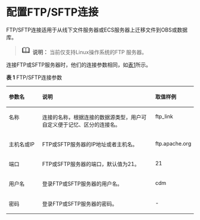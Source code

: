 # 配置FTP/SFTP连接<a name="dgc_01_0028"></a>

FTP/SFTP连接适用于从线下文件服务器或ECS服务器上迁移文件到OBS或数据库。

>![](public_sys-resources/icon-note.gif) **说明：** 
>当前仅支持Linux操作系统的FTP 服务器。

连接FTP或SFTP服务器时，他们的连接参数相同，如[表1](#zh-cn_topic_0108275400_table34037531171418)所示。

**表 1**  FTP/SFTP连接参数

<a name="zh-cn_topic_0108275400_table34037531171418"></a>
<table><thead align="left"><tr id="zh-cn_topic_0108275400_row56630393171418"><th class="cellrowborder" valign="top" width="18.060000000000002%" id="mcps1.2.4.1.1"><p id="zh-cn_topic_0108275400_p23659124171418"><a name="zh-cn_topic_0108275400_p23659124171418"></a><a name="zh-cn_topic_0108275400_p23659124171418"></a>参数名</p>
</th>
<th class="cellrowborder" valign="top" width="61.31999999999999%" id="mcps1.2.4.1.2"><p id="zh-cn_topic_0108275400_p37340867171418"><a name="zh-cn_topic_0108275400_p37340867171418"></a><a name="zh-cn_topic_0108275400_p37340867171418"></a>说明</p>
</th>
<th class="cellrowborder" valign="top" width="20.62%" id="mcps1.2.4.1.3"><p id="zh-cn_topic_0108275400_p4711375171418"><a name="zh-cn_topic_0108275400_p4711375171418"></a><a name="zh-cn_topic_0108275400_p4711375171418"></a>取值样例</p>
</th>
</tr>
</thead>
<tbody><tr id="zh-cn_topic_0108275400_row9394134114537"><td class="cellrowborder" valign="top" width="18.060000000000002%" headers="mcps1.2.4.1.1 "><p id="zh-cn_topic_0108275400_p4394104110532"><a name="zh-cn_topic_0108275400_p4394104110532"></a><a name="zh-cn_topic_0108275400_p4394104110532"></a>名称</p>
</td>
<td class="cellrowborder" valign="top" width="61.31999999999999%" headers="mcps1.2.4.1.2 "><p id="zh-cn_topic_0108275400_p1369564463813"><a name="zh-cn_topic_0108275400_p1369564463813"></a><a name="zh-cn_topic_0108275400_p1369564463813"></a>连接的名称，根据连接的数据源类型，用户可自定义便于记忆、区分的连接名。</p>
</td>
<td class="cellrowborder" valign="top" width="20.62%" headers="mcps1.2.4.1.3 "><p id="zh-cn_topic_0108275400_p739484115530"><a name="zh-cn_topic_0108275400_p739484115530"></a><a name="zh-cn_topic_0108275400_p739484115530"></a>ftp_link</p>
</td>
</tr>
<tr id="zh-cn_topic_0108275400_row46077055171418"><td class="cellrowborder" valign="top" width="18.060000000000002%" headers="mcps1.2.4.1.1 "><p id="zh-cn_topic_0108275400_p41253947171418"><a name="zh-cn_topic_0108275400_p41253947171418"></a><a name="zh-cn_topic_0108275400_p41253947171418"></a>主机名或IP</p>
</td>
<td class="cellrowborder" valign="top" width="61.31999999999999%" headers="mcps1.2.4.1.2 "><p id="zh-cn_topic_0108275400_p53235436171418"><a name="zh-cn_topic_0108275400_p53235436171418"></a><a name="zh-cn_topic_0108275400_p53235436171418"></a>FTP或SFTP服务器的IP地址或者主机名。</p>
</td>
<td class="cellrowborder" valign="top" width="20.62%" headers="mcps1.2.4.1.3 "><p id="zh-cn_topic_0108275400_p17103098171418"><a name="zh-cn_topic_0108275400_p17103098171418"></a><a name="zh-cn_topic_0108275400_p17103098171418"></a>ftp.apache.org</p>
</td>
</tr>
<tr id="zh-cn_topic_0108275400_row19710159171418"><td class="cellrowborder" valign="top" width="18.060000000000002%" headers="mcps1.2.4.1.1 "><p id="zh-cn_topic_0108275400_p53019059171418"><a name="zh-cn_topic_0108275400_p53019059171418"></a><a name="zh-cn_topic_0108275400_p53019059171418"></a>端口</p>
</td>
<td class="cellrowborder" valign="top" width="61.31999999999999%" headers="mcps1.2.4.1.2 "><p id="zh-cn_topic_0108275400_p66685350171418"><a name="zh-cn_topic_0108275400_p66685350171418"></a><a name="zh-cn_topic_0108275400_p66685350171418"></a>FTP或SFTP服务器的端口，默认值为21。</p>
</td>
<td class="cellrowborder" valign="top" width="20.62%" headers="mcps1.2.4.1.3 "><p id="zh-cn_topic_0108275400_p32804307171418"><a name="zh-cn_topic_0108275400_p32804307171418"></a><a name="zh-cn_topic_0108275400_p32804307171418"></a>21</p>
</td>
</tr>
<tr id="zh-cn_topic_0108275400_row26803310171418"><td class="cellrowborder" valign="top" width="18.060000000000002%" headers="mcps1.2.4.1.1 "><p id="zh-cn_topic_0108275400_p23584482171418"><a name="zh-cn_topic_0108275400_p23584482171418"></a><a name="zh-cn_topic_0108275400_p23584482171418"></a>用户名</p>
</td>
<td class="cellrowborder" valign="top" width="61.31999999999999%" headers="mcps1.2.4.1.2 "><p id="zh-cn_topic_0108275400_p31294883171418"><a name="zh-cn_topic_0108275400_p31294883171418"></a><a name="zh-cn_topic_0108275400_p31294883171418"></a>登录FTP或SFTP服务器的用户名。</p>
</td>
<td class="cellrowborder" valign="top" width="20.62%" headers="mcps1.2.4.1.3 "><p id="zh-cn_topic_0108275400_p39712809171418"><a name="zh-cn_topic_0108275400_p39712809171418"></a><a name="zh-cn_topic_0108275400_p39712809171418"></a>cdm</p>
</td>
</tr>
<tr id="zh-cn_topic_0108275400_row21870968171418"><td class="cellrowborder" valign="top" width="18.060000000000002%" headers="mcps1.2.4.1.1 "><p id="zh-cn_topic_0108275400_p26718016171418"><a name="zh-cn_topic_0108275400_p26718016171418"></a><a name="zh-cn_topic_0108275400_p26718016171418"></a>密码</p>
</td>
<td class="cellrowborder" valign="top" width="61.31999999999999%" headers="mcps1.2.4.1.2 "><p id="zh-cn_topic_0108275400_p16675672171418"><a name="zh-cn_topic_0108275400_p16675672171418"></a><a name="zh-cn_topic_0108275400_p16675672171418"></a>登录FTP或SFTP服务器的密码。</p>
</td>
<td class="cellrowborder" valign="top" width="20.62%" headers="mcps1.2.4.1.3 "><p id="zh-cn_topic_0108275400_p8552168171418"><a name="zh-cn_topic_0108275400_p8552168171418"></a><a name="zh-cn_topic_0108275400_p8552168171418"></a>-</p>
</td>
</tr>
</tbody>
</table>

